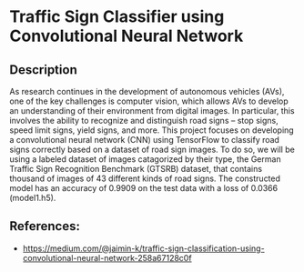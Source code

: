 # Traffic Sign Classifier using Convolutional Neural Network

## Description
As research continues in the development of autonomous vehicles (AVs), one of the key challenges is computer vision, which allows AVs to develop an understanding of their environment from digital images. In particular, this involves the ability to recognize and distinguish road signs – stop signs, speed limit signs, yield signs, and more. This project focuses on developing a convolutional neural network (CNN) using TensorFlow to classify road signs correctly based on a dataset of road sign images. To do so, we will be using a labeled dataset of images catagorized by their type, the German Traffic Sign Recognition Benchmark (GTSRB) dataset, that contains thousand of images of 43 different kinds of road signs. The constructed model has an accuracy of 0.9909 on the test data with a loss of 0.0366 (model1.h5).

## References:
- https://medium.com/@jaimin-k/traffic-sign-classification-using-convolutional-neural-network-258a67128c0f